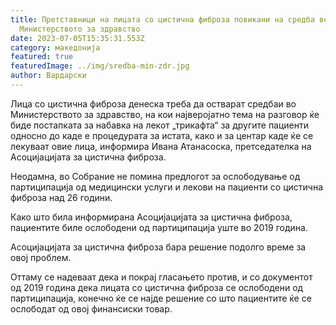 ```yaml
---
title: Претставници на лицата со цистична фиброза повикани на средба во
  Министерството за здравство
date: 2023-07-05T15:35:31.553Z
category: македонија
featured: true
featuredImage: ../img/sredba-min-zdr.jpg
author: Вардарски
---
```

<!--StartFragment-->

Лица со цистична фиброза денеска треба да остварат средбаи во Министерството за здравство, на кои најверојатно тема на разговор ќе биде постапката за набавка на лекот „трикафта“ за другите пациенти односно до каде е процедурата за истата, како и за центар каде ќе се лекуваат овие лица, информира Ивана Атанасоска, претседателка на Асоцијацијата за цистична фиброза.

Неодамна, во Собрание не помина предлогот за ослободување од партиципација од медицински услуги и лекови на пациенти со цистична фиброза над 26 години.

Како што била информирана Асоцијацијата за цистична фиброза, пациентите биле ослободени од партиципација уште во 2019 година.

Асоцијацијата за цистична фиброза бара решение подолго време за овој проблем.

Оттаму се надеваат дека и покрај гласањето против, и со документот од 2019 година дека лицата со цистична фиброза се ослободени од партиципација, конечно ќе се најде решение со што пациентите ќе се ослободат од овој финансиски товар.

<!--EndFragment-->